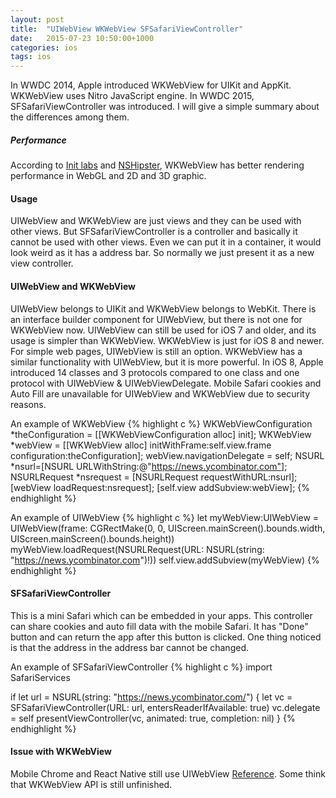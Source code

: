 ```yaml
---
layout: post
title:  "UIWebView WKWebView SFSafariViewController"
date:   2015-07-23 10:50:00+1000
categories: ios
tags: ios
---
```


In WWDC 2014, Apple introduced WKWebView for UIKit and AppKit. WKWebView uses Nitro JavaScript engine. In WWDC 2015, SFSafariViewController was introduced. I will give a simple summary about the differences among them.

##### Performance 
According to [Init labs](http://blog.initlabs.com/post/100113463211/wkwebview-vs-uiwebview) and [NSHipster](http://nshipster.com/wkwebkit/), WKWebView has better rendering performance in WebGL and 2D and 3D graphic.

#### Usage
UIWebView and WKWebView are just views and they can be used with other views. But SFSafariViewController is a controller and basically it cannot be used with other views. Even we can put it in a container, it would look weird as it has a address bar. So normally we just present it as a new view controller.

#### UIWebView and WKWebView
UIWebView belongs to UIKit and WKWebView belongs to WebKit. There is an interface builder component for UIWebView, but there is not one for WKWebView now. UIWebView can still be used for iOS 7 and older, and its usage is simpler than WKWebView. WKWebView is just for iOS 8 and newer. For simple web pages, UIWebView is still an option. WKWebView has a similar functionality with UIWebView, but it is more powerful. In iOS 8, Apple introduced 14 classes and 3 protocols compared to one class and one protocol with UIWebView & UIWebViewDelegate. Mobile Safari cookies and Auto Fill are unavailable for UIWebView and WKWebView due to security reasons. 


An example of WKWebView
{% highlight c %} 
WKWebViewConfiguration *theConfiguration = [[WKWebViewConfiguration alloc] init];
WKWebView *webView = [[WKWebView alloc] initWithFrame:self.view.frame configuration:theConfiguration];
webView.navigationDelegate = self;
NSURL *nsurl=[NSURL URLWithString:@"https://news.ycombinator.com"];
NSURLRequest *nsrequest = [NSURLRequest requestWithURL:nsurl];
[webView loadRequest:nsrequest];
[self.view addSubview:webView];
{% endhighlight %}

An example of UIWebView
{% highlight c %}
let myWebView:UIWebView = UIWebView(frame: CGRectMake(0, 0, UIScreen.mainScreen().bounds.width, UIScreen.mainScreen().bounds.height))
myWebView.loadRequest(NSURLRequest(URL: NSURL(string: "https://news.ycombinator.com")!))
self.view.addSubview(myWebView)
{% endhighlight %}

#### SFSafariViewController
This is a mini Safari which can be embedded in your apps. This controller can share cookies and auto fill data with the mobile Safari. It has "Done" button and can return the app after this button is clicked. One thing noticed is that the address in the address bar cannot be changed.

An example of SFSafariViewController
{% highlight c %}
import SafariServices

if let url = NSURL(string: "https://news.ycombinator.com/") {
   let vc = SFSafariViewController(URL: url, entersReaderIfAvailable: true)
   vc.delegate = self
   presentViewController(vc, animated: true, completion: nil)
}
{% endhighlight %}

#### Issue with WKWebView
Mobile Chrome and React Native still use UIWebView [Reference](https://code.google.com/p/chromium/issues/detail?id=423444). Some think that WKWebView API is still unfinished.

